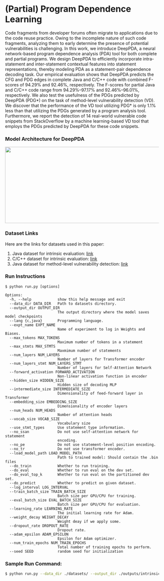 # (Partial) Program Dependence Learning
Code fragments from developer forums often migrate to applications due to the code reuse practice. Owing to the incomplete nature of such code fragments, analyzing them to early determine the presence of potential vulnerabilities is challenging. In this work, we introduce DeepPDA, a neural network-based program dependence analysis (PDA) tool for both complete and partial programs. We design DeepPDA to efficiently incorporate intra-statement and inter-statement contextual features into statement representations, thereby modeling PDA as a statement-pair dependence decoding task. Our empirical evaluation shows that DeepPDA predicts the CFG and PDG edges in complete Java and C/C++ code with combined F-scores of 94.29% and 92.46%, respectively. The F-scores for partial Java and C/C++ code range from 94.29%–97.17% and 92.46%–96.01%, respectively. We also test the usefulness of the PDGs predicted by DeepPDA (PDG\*) on the task of method-level vulnerability detection (VD). We discover that the performance of the VD tool utilizing PDG* is only 1.1% less than that utilizing the PDGs generated by a program analysis tool. Furthermore, we report the detection of 14 real-world vulnerable code snippets from StackOverflow by a machine learning-based VD tool that employs the PDGs predicted by DeepPDA for these code snippets.


### Model Architecture for DeepPDA
<p align="center">
<img width="750" height="250" src="https://github.com/deeppda-icse23/DeepPDA/blob/main/figures/architecture.jpg">
</p>


### Dataset Links
Here are the links for datasets used in this paper:
  1. Java dataset for intrinsic evaluation: [link](https://drive.google.com/drive/folders/1vPPzr5bezBnmEieltfkVw09bbmXGaGy0?usp=sharing)
  2. C/C++ dataset for intrinsic evaluation: [link](https://drive.google.com/drive/folders/1l8mu7Xa-zEdLfF8feMKgrMQgx566rOje?usp=sharing)
  3. Java dataset for method-level vulnerability detection: [link](https://drive.google.com/drive/folders/1aB6QVEsAx4b94Ap0R_aktCZCoU-K_7Vi?usp=sharing)

### Run Instructions
  
```
$ python run.py [options]

Options:
  -h, --help            show this help message and exit
  --data_dir DATA_DIR   Path to datasets directory.
  --output_dir OUTPUT_DIR
                        The output directory where the model saves model checkpoints
  --lang {c,java}       Programming language.
  --expt_name EXPT_NAME
                        Name of experiment to log in Weights and Biases.
  --max_tokens MAX_TOKENS
                        Maximum number of tokens in a statement
  --max_stmts MAX_STMTS
                        Maxmimum number of statements
  --num_layers NUM_LAYERS
                        Number of layers for Transformer encoder
  --num_layers_stmt NUM_LAYERS_STMT
                        Number of layers for Self-Attention Network
  --forward_activation FORWARD_ACTIVATION
                        Non-linear activation function in encoder
  --hidden_size HIDDEN_SIZE
                        Hidden size of decoding MLP
  --intermediate_size INTERMEDIATE_SIZE
                        Dimensionality of feed-forward layer in Transformer
  --embedding_size EMBEDDING_SIZE
                        Dimensionality of encoder layers
  --num_heads NUM_HEADS
                        Number of attention heads
  --vocab_size VOCAB_SIZE
                        Vocabulary size
  --use_stmt_types      Use statement type information.
  --no_ssan             Do not use self-attention network for statement
                        encoding.
  --no_pe               Do not use statement-level position encoding.
  --no_tr               Do not use transformer encoder.
  --load_model_path LOAD_MODEL_PATH
                        Path to trained model: Should contain the .bin files
  --do_train            Whether to run training.
  --do_eval             Whether to run eval on the dev set.
  --do_eval_top_k       Whether to run eval on the partitioned dev set.
  --do_predict          Whether to predict on given dataset.
  --log_interval LOG_INTERVAL
  --train_batch_size TRAIN_BATCH_SIZE
                        Batch size per GPU/CPU for training.
  --eval_batch_size EVAL_BATCH_SIZE
                        Batch size per GPU/CPU for evaluation.
  --learning_rate LEARNING_RATE
                        The initial learning rate for Adam.
  --weight_decay WEIGHT_DECAY
                        Weight deay if we apply some.
  --dropout_rate DROPOUT_RATE
                        Dropout rate.
  --adam_epsilon ADAM_EPSILON
                        Epsilon for Adam optimizer.
  --num_train_epochs NUM_TRAIN_EPOCHS
                        Total number of training epochs to perform.
  --seed SEED           random seed for initialization

``` 

### Sample Run Command:
```bash
$ python run.py --data_dir ./datasets/ --output_dir ./outputs/intrinsic/java_8 --lang java --do_train --use_stmt_types --max_stmts 8 --expt_name intrinsic-java-8
```
